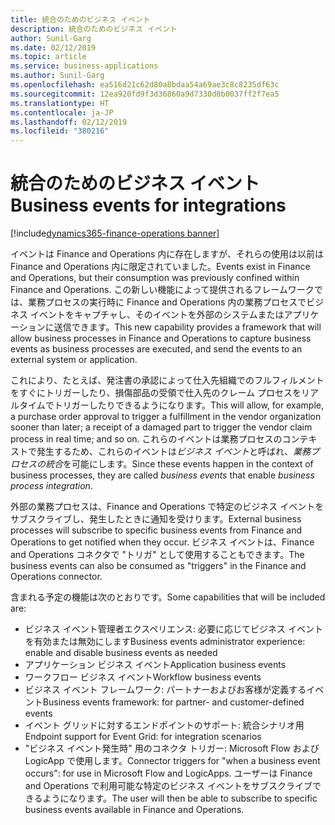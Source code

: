 ```yaml
---
title: 統合のためのビジネス イベント
description: 統合のためのビジネス イベント
author: Sunil-Garg
ms.date: 02/12/2019
ms.topic: article
ms.service: business-applications
ms.author: Sunil-Garg
ms.openlocfilehash: ea516d21c62d80a8bdaa54a69ae3c8c8235df63c
ms.sourcegitcommit: 12ea920fd9f3d36860a9d7330d0b0037ff2f7ea5
ms.translationtype: HT
ms.contentlocale: ja-JP
ms.lasthandoff: 02/12/2019
ms.locfileid: "380216"
---
```

#  <a name="business-events-for-integrations"></a><span data-ttu-id="b8304-103">統合のためのビジネス イベント</span><span class="sxs-lookup"><span data-stu-id="b8304-103">Business events for integrations</span></span>  
[!include[dynamics365-finance-operations banner](../includes/dynamics365-finance-operations.md)]





<span data-ttu-id="b8304-104">イベントは Finance and Operations 内に存在しますが、それらの使用は以前は Finance and Operations 内に限定されていました。</span><span class="sxs-lookup"><span data-stu-id="b8304-104">Events exist in Finance and Operations, but their consumption was previously confined within Finance and Operations.</span></span> <span data-ttu-id="b8304-105">この新しい機能によって提供されるフレームワークでは、業務プロセスの実行時に Finance and Operations 内の業務プロセスでビジネス イベントをキャプチャし、そのイベントを外部のシステムまたはアプリケーションに送信できます。</span><span class="sxs-lookup"><span data-stu-id="b8304-105">This new capability provides a framework that will allow business processes in Finance and Operations to capture business events as business processes are executed, and send the events to an external system or application.</span></span>

<span data-ttu-id="b8304-106">これにより、たとえば、発注書の承認によって仕入先組織でのフルフィルメントをすぐにトリガーしたり、損傷部品の受領で仕入先のクレーム プロセスをリアルタイムでトリガーしたりできるようになります。</span><span class="sxs-lookup"><span data-stu-id="b8304-106">This will allow, for example, a purchase order approval to trigger a fulfillment in the vendor organization sooner than later; a receipt of a damaged part to trigger the vendor claim process in real time; and so on.</span></span> <span data-ttu-id="b8304-107">これらのイベントは業務プロセスのコンテキストで発生するため、これらのイベントは*ビジネス イベント*と呼ばれ、*業務プロセスの統合*を可能にします。</span><span class="sxs-lookup"><span data-stu-id="b8304-107">Since these events happen in the context of business processes, they are called *business events* that enable *business process integration*.</span></span>

<span data-ttu-id="b8304-108">外部の業務プロセスは、Finance and Operations で特定のビジネス イベントをサブスクライブし、発生したときに通知を受けります。</span><span class="sxs-lookup"><span data-stu-id="b8304-108">External business processes will subscribe to specific business events from Finance and Operations to get notified when they occur.</span></span> <span data-ttu-id="b8304-109">ビジネス イベントは、Finance and Operations コネクタで "トリガ" として使用することもできます。</span><span class="sxs-lookup"><span data-stu-id="b8304-109">The business events can also be consumed as "triggers" in the Finance and Operations connector.</span></span>

<span data-ttu-id="b8304-110">含まれる予定の機能は次のとおりです。</span><span class="sxs-lookup"><span data-stu-id="b8304-110">Some capabilities that will be included are:</span></span>

- <span data-ttu-id="b8304-111">ビジネス イベント管理者エクスペリエンス: 必要に応じてビジネス イベントを有効または無効にします</span><span class="sxs-lookup"><span data-stu-id="b8304-111">Business events administrator experience: enable and disable business events as needed</span></span>
- <span data-ttu-id="b8304-112">アプリケーション ビジネス イベント</span><span class="sxs-lookup"><span data-stu-id="b8304-112">Application business events</span></span>
- <span data-ttu-id="b8304-113">ワークフロー ビジネス イベント</span><span class="sxs-lookup"><span data-stu-id="b8304-113">Workflow business events</span></span>
- <span data-ttu-id="b8304-114">ビジネス イベント フレームワーク: パートナーおよびお客様が定義するイベント</span><span class="sxs-lookup"><span data-stu-id="b8304-114">Business events framework: for partner- and customer-defined events</span></span>
- <span data-ttu-id="b8304-115">イベント グリッドに対するエンドポイントのサポート: 統合シナリオ用</span><span class="sxs-lookup"><span data-stu-id="b8304-115">Endpoint support for Event Grid: for integration scenarios</span></span>
- <span data-ttu-id="b8304-116">"ビジネス イベント発生時" 用のコネクタ トリガー: Microsoft Flow および LogicApp で使用します。</span><span class="sxs-lookup"><span data-stu-id="b8304-116">Connector triggers for "when a business event occurs": for use in Microsoft Flow and LogicApps.</span></span> <span data-ttu-id="b8304-117">ユーザーは Finance and Operations で利用可能な特定のビジネス イベントをサブスクライブできるようになります。</span><span class="sxs-lookup"><span data-stu-id="b8304-117">The user will then be able to subscribe to specific business events available in Finance and Operations.</span></span>

